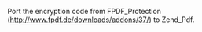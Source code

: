 Port the encryption code from FPDF\_Protection (http://www.fpdf.de/downloads/addons/37/) to Zend\_Pdf.